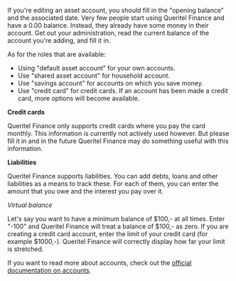 If you're editing an asset account, you should fill in the "opening balance" and the associated date. Very few people start using Queritel Finance and have a 0.00 balance. Instead, they already have some money in their account. Get out your administration, read the current balance of the account you're adding, and fill it in.

As for the roles that are available:

- Using "default asset account" for your own accounts.
- Use "shared asset account" for household account.
- Use "savings account" for accounts on which you save money.
- Use "credit card" for credit cards. If an account has been made a credit card, more options will become available.

**Credit cards**

Queritel Finance only supports credit cards where you pay the card monthly. This information is currently not actively used however. But please fill it in and in the future Queritel Finance may do something useful with this information.

**Liabilities**

Queritel Finance supports liabilities. You can add debts, loans and other liabilities as a means to track these. For each of them, you can enter the amount that you owe and the interest you pay over it. 

*Virtual balance*

Let's say you want to have a minimum balance of $100,- at all times. Enter "-100" and Queritel Finance will treat a balance of $100,- as zero. If you are creating a credit card account, enter the limit of your credit card (for example $1000,-). Queritel Finance will correctly display how far your limit is stretched.

If you want to read more about accounts, check out the [official documentation on accounts](https://drive.google.com/file/d/1fMadoF6oYLqLxV8J26BKhOX75K-y8l6n/view?usp=sharing).
